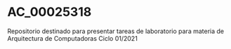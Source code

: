 # AC_00025318
Repositorio destinado para presentar tareas de laboratorio para materia de Arquitectura de Computadoras Ciclo 01/2021
